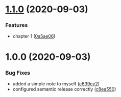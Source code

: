 # [1.1.0](https://github.com/bchhun/my-wonderful-book/compare/v1.0.0...v1.1.0) (2020-09-03)


### Features

* chapter 1 ([0a5ae06](https://github.com/bchhun/my-wonderful-book/commit/0a5ae069213ad98f4b7da8447a9581958247dded))

# 1.0.0 (2020-09-03)


### Bug Fixes

* added a simple note to myself ([c639ce2](https://github.com/bchhun/my-wonderful-book/commit/c639ce21d508b8ad4046f3f54ceb4b95c5b6027c))
* configured semantic release correctly ([c8ea550](https://github.com/bchhun/my-wonderful-book/commit/c8ea550c915f3e5a2aa5b4a3bf06d93b92834f6c))
